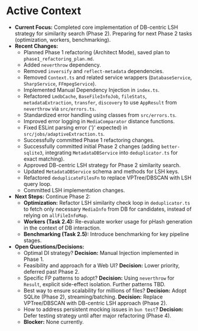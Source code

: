 <!-- Version: 2.8 | Last Updated: 2025-04-06 | Updated By: Cline -->

# Active Context

- **Current Focus:** Completed core implementation of DB-centric LSH strategy for similarity search (Phase 2). Preparing for next Phase 2 tasks (optimization, workers, benchmarking).
- **Recent Changes:**
  - Planned Phase 1 refactoring (Architect Mode), saved plan to `phase1_refactoring_plan.md`.
  - Added `neverthrow` dependency.
  - Removed `inversify` and `reflect-metadata` dependencies.
  - Removed `Context.ts` and related service wrappers (`DatabaseService`, `SharpService`, `FFmpegService`).
  - Implemented Manual Dependency Injection in `index.ts`.
  - Refactored `LmdbCache`, `BaseFileInfoJob`, `fileStats`, `metadataExtraction`, `transfer`, `discovery` to use `AppResult` from `neverthrow` via `src/errors.ts`.
  - Standardized error handling using classes from `src/errors.ts`.
  - Improved error logging in `MediaComparator` distance functions.
  - Fixed ESLint parsing error ('}' expected) in `src/jobs/adaptiveExtraction.ts`.
  - Successfully committed Phase 1 refactoring changes.
  - Successfully committed initial Phase 2 changes (adding `better-sqlite3`, integrating `MetadataDBService` into `deduplicator.ts` for exact matching).
  - Approved DB-centric LSH strategy for Phase 2 similarity search.
  - Updated `MetadataDBService` schema and methods for LSH keys.
  - Refactored `deduplicateFilesFn` to replace VPTree/DBSCAN with LSH query loop.
  - Committed LSH implementation changes.
- **Next Steps:** Continue Phase 2:
  - **Optimization:** Refactor LSH similarity check loop in `deduplicator.ts` to fetch only necessary `MediaInfo` from DB for candidates, instead of relying on `allFileInfoMap`.
  - **Workers (Task 2.4):** Re-evaluate worker usage for pHash generation in the context of DB interaction.
  - **Benchmarking (Task 2.5):** Introduce benchmarking for key pipeline stages.
- **Open Questions/Decisions:**
  - Optimal DI strategy? **Decision:** Manual Injection implemented in Phase 1.
  - Feasibility and approach for a Web UI? **Decision:** Lower priority, deferred past Phase 2.
  - Specific FP patterns to adopt? **Decision:** Using `neverthrow` for `Result`, explicit side-effect isolation. Further patterns TBD.
  - Best way to ensure scalability for millions of files? **Decision:** Adopt SQLite (Phase 2), streaming/batching. **Decision:** Replace VPTree/DBSCAN with DB-centric LSH approach (Phase 2).
  - How to address persistent mocking issues in `bun test`? **Decision:** Defer testing strategy until after major refactoring (Phase 4).
  - **Blocker:** None currently.
